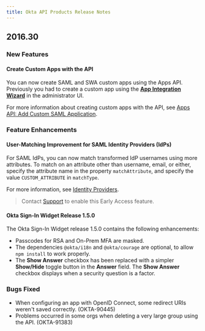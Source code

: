 ```yaml
---
title: Okta API Products Release Notes
---
```


## 2016.30

### New Features

#### Create Custom Apps with the API

<!-- OKTA-83462 -->
You can now create SAML and SWA custom apps using the Apps API. Previously you had to create a custom app
using the [**App Integration Wizard**](https://help.okta.com/en/prod/Content/Topics/Apps/Apps_App_Integration_Wizard.htm)
in the administrator UI.

For more information about creating custom apps with the API, see [Apps API: Add Custom SAML Application](/docs/api/resources/apps/#add-custom-saml-application).

### Feature Enhancements

#### User-Matching Improvement for SAML Identity Providers (IdPs)

<!-- OKTA-93061 -->
For SAML IdPs, you can now match transformed IdP usernames using more attributes.
To match on an attribute other than username, email, or either, specify the attribute name in the property `matchAttribute`,
and specify the value `CUSTOM_ATTRIBUTE` in `matchType`.

For more information, see [Identity Providers](/docs/api/resources/idps/#subject-policy-object).

> Contact [Support](https://support.okta.com/help/open_case) to enable this Early Access feature.

#### Okta Sign-In Widget Release 1.5.0

<!-- OKTA-96356 -->
The Okta Sign-In Widget release 1.5.0 contains the following enhancements:

* Passcodes for RSA and On-Prem MFA are masked.
* The dependencies `@okta/i18n` and `@okta/courage` are optional, to allow `npm install` to work properly.
* The **Show Answer** checkbox has been replaced with a simpler **Show/Hide** toggle button in the **Answer** field. The **Show Answer** checkbox displays when a security question is a factor.

### Bugs Fixed

* When configuring an app with OpenID Connect, some redirect URIs weren't saved correctly. (OKTA-90445)
* Problems occurred in some orgs when deleting a very large group using the API. (OKTA-91383)
